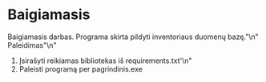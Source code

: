 # Baigiamasis
Baigiamasis darbas.
Programa skirta pildyti inventoriaus duomenų bazę."\n"
</b>Paleidimas</b>"\n"
1. Įsirašyti reikiamas bibliotekas iš requirements.txt'\n"
2. Paleisti programą per pagrindinis.exe
